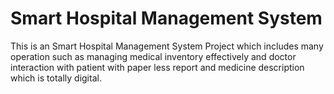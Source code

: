 <h1>Smart Hospital Management System</h1>
This is an Smart Hospital Management System Project which includes many operation such as managing medical inventory effectively and doctor interaction with patient with paper less report and medicine description which is totally digital.
